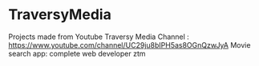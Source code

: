 # TraversyMedia

Projects made from Youtube Traversy Media Channel : https://www.youtube.com/channel/UC29ju8bIPH5as8OGnQzwJyA
Movie search app: complete web developer ztm

